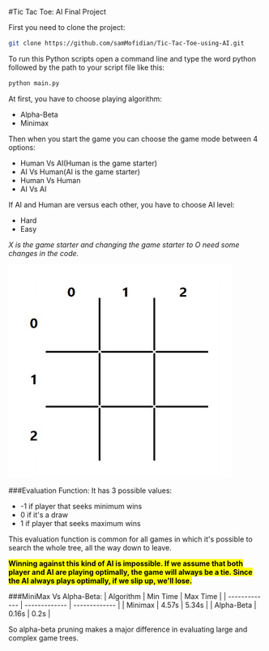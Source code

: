 #Tic Tac Toe: AI Final Project

First you need to clone the project:
```bash
git clone https://github.com/samMofidian/Tic-Tac-Toe-using-AI.git
```
To run this Python scripts open a command line and type the word python followed by the path to your script file like this: 
```bash
python main.py
```
At first, you have to choose playing algorithm:
- Alpha-Beta
- Minimax

Then when you start the game you can choose the game mode between 4 options:
- Human Vs AI(Human is the game starter)
- AI Vs Human(AI is the game starter)
- Human Vs Human
- AI Vs AI

If AI and Human are versus each other, you have to choose AI level:
- Hard
- Easy


*X is the game starter and changing the game starter to O need some changes in the code.*

![Board & Coordinates](img/xo.jpg)

###Evaluation Function:
It has 3 possible values:
- -1 if player that seeks minimum wins
- 0 if it's a draw
- 1 if player that seeks maximum wins

This evaluation function is  common for all games in which it's possible to search the whole tree, all the way down to leave.

<mark>**Winning against this kind of AI is impossible. If we assume that both player and AI are playing optimally, the game will always be a tie. Since the AI always plays optimally, if we slip up, we'll lose.**</mark>

###MiniMax Vs Alpha-Beta:
| Algorithm | Min Time | Max Time |
| ------------- | ------------- | ------------- |
| Minimax  | 4.57s  | 5.34s  |
| Alpha-Beta  | 0.16s  | 0.2s  |

So alpha-beta pruning makes a major difference in evaluating large and complex game trees.
